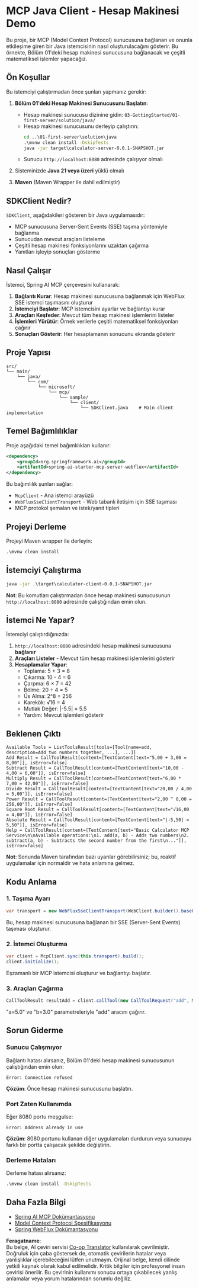<!--
CO_OP_TRANSLATOR_METADATA:
{
  "original_hash": "7074b9f4c8cd147c1c10f569d8508c82",
  "translation_date": "2025-07-13T18:34:18+00:00",
  "source_file": "03-GettingStarted/02-client/solution/java/README.md",
  "language_code": "tr"
}
-->
# MCP Java Client - Hesap Makinesi Demo

Bu proje, bir MCP (Model Context Protocol) sunucusuna bağlanan ve onunla etkileşime giren bir Java istemcisinin nasıl oluşturulacağını gösterir. Bu örnekte, Bölüm 01'deki hesap makinesi sunucusuna bağlanacak ve çeşitli matematiksel işlemler yapacağız.

## Ön Koşullar

Bu istemciyi çalıştırmadan önce şunları yapmanız gerekir:

1. **Bölüm 01'deki Hesap Makinesi Sunucusunu Başlatın**:
   - Hesap makinesi sunucusu dizinine gidin: `03-GettingStarted/01-first-server/solution/java/`
   - Hesap makinesi sunucusunu derleyip çalıştırın:
     ```cmd
     cd ..\01-first-server\solution\java
     .\mvnw clean install -DskipTests
     java -jar target\calculator-server-0.0.1-SNAPSHOT.jar
     ```
   - Sunucu `http://localhost:8080` adresinde çalışıyor olmalı

2. Sisteminizde **Java 21 veya üzeri** yüklü olmalı
3. **Maven** (Maven Wrapper ile dahil edilmiştir)

## SDKClient Nedir?

`SDKClient`, aşağıdakileri gösteren bir Java uygulamasıdır:
- MCP sunucusuna Server-Sent Events (SSE) taşıma yöntemiyle bağlanma
- Sunucudan mevcut araçları listeleme
- Çeşitli hesap makinesi fonksiyonlarını uzaktan çağırma
- Yanıtları işleyip sonuçları gösterme

## Nasıl Çalışır

İstemci, Spring AI MCP çerçevesini kullanarak:

1. **Bağlantı Kurar**: Hesap makinesi sunucusuna bağlanmak için WebFlux SSE istemci taşımasını oluşturur
2. **İstemciyi Başlatır**: MCP istemcisini ayarlar ve bağlantıyı kurar
3. **Araçları Keşfeder**: Mevcut tüm hesap makinesi işlemlerini listeler
4. **İşlemleri Yürütür**: Örnek verilerle çeşitli matematiksel fonksiyonları çağırır
5. **Sonuçları Gösterir**: Her hesaplamanın sonucunu ekranda gösterir

## Proje Yapısı

```
src/
└── main/
    └── java/
        └── com/
            └── microsoft/
                └── mcp/
                    └── sample/
                        └── client/
                            └── SDKClient.java    # Main client implementation
```

## Temel Bağımlılıklar

Proje aşağıdaki temel bağımlılıkları kullanır:

```xml
<dependency>
    <groupId>org.springframework.ai</groupId>
    <artifactId>spring-ai-starter-mcp-server-webflux</artifactId>
</dependency>
```

Bu bağımlılık şunları sağlar:
- `McpClient` - Ana istemci arayüzü
- `WebFluxSseClientTransport` - Web tabanlı iletişim için SSE taşıması
- MCP protokol şemaları ve istek/yanıt tipleri

## Projeyi Derleme

Projeyi Maven wrapper ile derleyin:

```cmd
.\mvnw clean install
```

## İstemciyi Çalıştırma

```cmd
java -jar .\target\calculator-client-0.0.1-SNAPSHOT.jar
```

**Not**: Bu komutları çalıştırmadan önce hesap makinesi sunucusunun `http://localhost:8080` adresinde çalıştığından emin olun.

## İstemci Ne Yapar?

İstemciyi çalıştırdığınızda:

1. `http://localhost:8080` adresindeki hesap makinesi sunucusuna **bağlanır**
2. **Araçları Listeler** - Mevcut tüm hesap makinesi işlemlerini gösterir
3. **Hesaplamalar Yapar**:
   - Toplama: 5 + 3 = 8
   - Çıkarma: 10 - 4 = 6
   - Çarpma: 6 × 7 = 42
   - Bölme: 20 ÷ 4 = 5
   - Üs Alma: 2^8 = 256
   - Karekök: √16 = 4
   - Mutlak Değer: |-5.5| = 5.5
   - Yardım: Mevcut işlemleri gösterir

## Beklenen Çıktı

```
Available Tools = ListToolsResult[tools=[Tool[name=add, description=Add two numbers together, ...], ...]]
Add Result = CallToolResult[content=[TextContent[text="5,00 + 3,00 = 8,00"]], isError=false]
Subtract Result = CallToolResult[content=[TextContent[text="10,00 - 4,00 = 6,00"]], isError=false]
Multiply Result = CallToolResult[content=[TextContent[text="6,00 * 7,00 = 42,00"]], isError=false]
Divide Result = CallToolResult[content=[TextContent[text="20,00 / 4,00 = 5,00"]], isError=false]
Power Result = CallToolResult[content=[TextContent[text="2,00 ^ 8,00 = 256,00"]], isError=false]
Square Root Result = CallToolResult[content=[TextContent[text="√16,00 = 4,00"]], isError=false]
Absolute Result = CallToolResult[content=[TextContent[text="|-5,50| = 5,50"]], isError=false]
Help = CallToolResult[content=[TextContent[text="Basic Calculator MCP Service\n\nAvailable operations:\n1. add(a, b) - Adds two numbers\n2. subtract(a, b) - Subtracts the second number from the first\n..."]], isError=false]
```

**Not**: Sonunda Maven tarafından bazı uyarılar görebilirsiniz; bu, reaktif uygulamalar için normaldir ve hata anlamına gelmez.

## Kodu Anlama

### 1. Taşıma Ayarı
```java
var transport = new WebFluxSseClientTransport(WebClient.builder().baseUrl("http://localhost:8080"));
```
Bu, hesap makinesi sunucusuna bağlanan bir SSE (Server-Sent Events) taşıması oluşturur.

### 2. İstemci Oluşturma
```java
var client = McpClient.sync(this.transport).build();
client.initialize();
```
Eşzamanlı bir MCP istemcisi oluşturur ve bağlantıyı başlatır.

### 3. Araçları Çağırma
```java
CallToolResult resultAdd = client.callTool(new CallToolRequest("add", Map.of("a", 5.0, "b", 3.0)));
```
"a=5.0" ve "b=3.0" parametreleriyle "add" aracını çağırır.

## Sorun Giderme

### Sunucu Çalışmıyor
Bağlantı hatası alırsanız, Bölüm 01'deki hesap makinesi sunucusunun çalıştığından emin olun:
```
Error: Connection refused
```
**Çözüm**: Önce hesap makinesi sunucusunu başlatın.

### Port Zaten Kullanımda
Eğer 8080 portu meşgulse:
```
Error: Address already in use
```
**Çözüm**: 8080 portunu kullanan diğer uygulamaları durdurun veya sunucuyu farklı bir portta çalışacak şekilde değiştirin.

### Derleme Hataları
Derleme hatası alırsanız:
```cmd
.\mvnw clean install -DskipTests
```

## Daha Fazla Bilgi

- [Spring AI MCP Dokümantasyonu](https://docs.spring.io/spring-ai/reference/api/mcp/)
- [Model Context Protocol Spesifikasyonu](https://modelcontextprotocol.io/)
- [Spring WebFlux Dokümantasyonu](https://docs.spring.io/spring-framework/docs/current/reference/html/web-reactive.html)

**Feragatname**:  
Bu belge, AI çeviri servisi [Co-op Translator](https://github.com/Azure/co-op-translator) kullanılarak çevrilmiştir. Doğruluk için çaba göstersek de, otomatik çevirilerin hatalar veya yanlışlıklar içerebileceğini lütfen unutmayın. Orijinal belge, kendi dilinde yetkili kaynak olarak kabul edilmelidir. Kritik bilgiler için profesyonel insan çevirisi önerilir. Bu çevirinin kullanımı sonucu ortaya çıkabilecek yanlış anlamalar veya yorum hatalarından sorumlu değiliz.